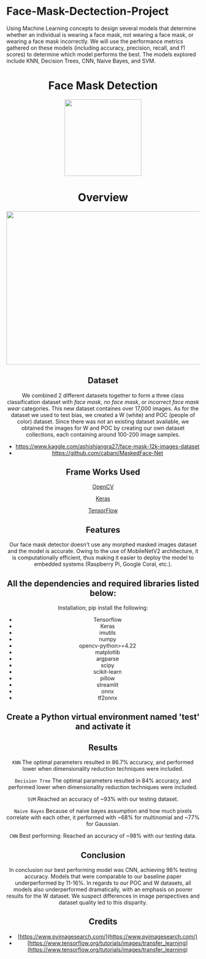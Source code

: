 # Face-Mask-Dectection-Project
Using Machine Learning concepts to design several models that determine whether an individual is wearing a face mask, not wearing a face mask, or wearing a face mask incorrectly. We will use the performance metrics gathered on these models (including accuracy, precision, recall, and f1 scores) to determine which model performs the best. The models explored include KNN, Decision Trees, CNN, Naive Bayes, and SVM. 

<h1 align="center">Face Mask Detection</h1>
<div align= "center"><img src="https://github.com/Vrushti24/Face-Mask-Detection/blob/logo/Logo/facemaskdetection.ai%20%40%2051.06%25%20(CMYK_GPU%20Preview)%20%2018-02-2021%2018_33_18%20(2).png" width="200" height="200"/>

# Overview

<p align="center"><img src=https://2ocjot45j55j36bcug1rfm7z-wpengine.netdna-ssl.com/wp-content/uploads/2020/05/blog-002.jpg" width="700" height="400"></p>

## Dataset 
We combined 2 different datasets together to form a three class classification dataset with *face mask*, *no face mask*, or *incorrect face mask wear* categories. This new dataset containes over 17,000 images. As for the dataset we used to test bias, we created a W (white) and POC (people of color) dataset. Since there was not an existing dataset available, we obtained the images for W and POC by creating our own dataset collections, each containing around 100-200 image samples. 

- https://www.kaggle.com/ashishjangra27/face-mask-12k-images-dataset
- https://github.com/cabani/MaskedFace-Net



## Frame Works Used
[OpenCV](https://opencv.org/)

[Keras](https://keras.io/)

[TensorFlow](https://www.tensorflow.org/)


## Features
Our face mask detector doesn't use any morphed masked images dataset and the model is accurate. Owing to the use of MobileNetV2 architecture, it is computationally efficient, thus making it easier to deploy the model to embedded systems (Raspberry Pi, Google Coral, etc.).


## All the dependencies and required libraries listed below:
Installation; pip install the following:
- Tensorflow
- Keras
- imutils
- numpy
- opencv-python>=4.22
- matplotlib
- argparse
- scipy
- scikit-learn
- pillow
- streamlit
- onnx
- tf2onnx

## Create a Python virtual environment named 'test' and activate it

## Results

`KNN`
The optimal parameters resulted in 86.7% accuracy, and performed lower when dimensionality reduction techniques were included.

`Decision Tree`
The optimal parameters resulted in 84% accuracy, and performed lower when dimensionality reduction techniques were included.

`SVM`
Reached an accuracy of ~93% with our testing dataset.

`Naive Bayes`
Because of naive bayes assumption and how much pixels correlate with each other, it performed with ~68% for multinomial and ~77% for Gaussian.

`CNN`
Best performing: Reached an accuracy of ~98% with our testing data. 


## Conclusion
In conclusion our best performing model was CNN, achieving 98% testing accuracy. Models that were comparable to our baseline paper underperformed by 11-16%. In regards to our POC and W datasets, all models also underperformed dramatically, with an emphasis on poorer results for the W dataset. We suspect differences in image perspectives and dataset quality led to this disparity.


## Credits
* [https://www.pyimagesearch.com/](https://www.pyimagesearch.com/)
* [https://www.tensorflow.org/tutorials/images/transfer_learning](https://www.tensorflow.org/tutorials/images/transfer_learning)

